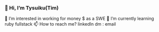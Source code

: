 ### 👋 Hi, I’m Tysuiku(Tim)
👀 I’m interested in working for money $ as a SWE
🌱 I’m currently learning ruby fullstack
📫 How to reach me? linkedIn dm : email
<!--
**Tysuiku/Tysuiku** is a ✨ _special_ ✨ repository because its `README.md` (this file) appears on your GitHub profile.

Here are some ideas to get you started:

- 🔭 I’m currently working on ...
- 🌱 I’m currently learning ...
- 👯 I’m looking to collaborate on ...
- 🤔 I’m looking for help with ...
- 💬 Ask me about ...
- 📫 How to reach me: ...
- 😄 Pronouns: ...
- ⚡ Fun fact: ...
-->
